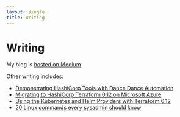 ```yaml
---
layout: single
title: Writing
---
```


# Writing

My blog is [hosted on Medium](https://medium.com/@joatmon08).

Other writing includes:

- [Demonstrating HashiCorp Tools with Dance Dance Automation](https://www.hashicorp.com/blog/demonstrating-hashicorp-tools-with-dance-dance-automation/)
- [Migrating to HashiCorp Terraform 0.12 on Microsoft Azure](https://cloudblogs.microsoft.com/opensource/2019/06/25/how-to-migrate-to-hashicorp-terraform-0-12-microsoft-azure/)
- [Using the Kubernetes and Helm Providers with Terraform 0.12](https://www.hashicorp.com/blog/using-the-kubernetes-and-helm-providers-with-terraform-0-12/)
- [20 Linux commands every sysadmin should know](https://opensource.com/article/17/7/20-sysadmin-commands)